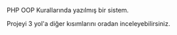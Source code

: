 PHP OOP Kurallarında yazılmış bir sistem.

Projeyi 3 yol'a diğer kısımlarını oradan inceleyebilirsiniz.
